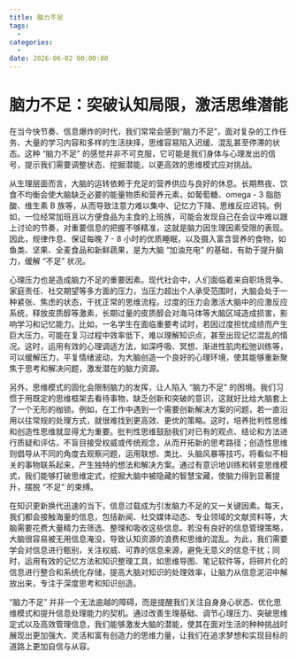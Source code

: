 ```yaml
---
title: 脑力不足
tags:
  - 
categories:
  - 
date: 2026-06-02 00:00:00
---
```


> 

<!-- more -->

## 

# 脑力不足：突破认知局限，激活思维潜能

在当今快节奏、信息爆炸的时代，我们常常会感到“脑力不足”，面对复杂的工作任务、大量的学习内容和多样的生活抉择，思维容易陷入迟缓、混乱甚至停滞的状态。这种 “脑力不足” 的感觉并非不可克服，它可能是我们身体与心理发出的信号，提示我们需要调整状态、挖掘潜能，以更高效的思维模式应对挑战。

从生理层面而言，大脑的运转依赖于充足的营养供应与良好的休息。长期熬夜、饮食不均衡会使大脑缺乏必要的能量物质和营养元素，如葡萄糖、omega - 3 脂肪酸、维生素 B 族等，从而导致注意力难以集中、记忆力下降、思维反应迟钝。例如，一位经常加班且以方便食品为主食的上班族，可能会发现自己在会议中难以跟上讨论的节奏，对重要信息的把握不够精准，这就是脑力因生理因素受限的表现。因此，规律作息、保证每晚 7 - 8 小时的优质睡眠，以及摄入富含营养的食物，如鱼类、坚果、全麦食品和新鲜蔬果，是为大脑 “加油充电” 的基础，有助于提升脑力，缓解 “不足” 状况。

心理压力也是造成脑力不足的重要因素。现代社会中，人们面临着来自职场竞争、家庭责任、社交期望等多方面的压力，当压力超出个人承受范围时，大脑会处于一种紧张、焦虑的状态，干扰正常的思维流程。过度的压力会激活大脑中的应激反应系统，释放皮质醇等激素，长期过量的皮质醇会对海马体等大脑区域造成损害，影响学习和记忆能力。比如，一名学生在面临重要考试时，若因过度担忧成绩而产生巨大压力，可能在复习过程中效率低下，难以理解知识点，甚至出现记忆混乱的情况。这时，运用有效的心理调适方法，如深呼吸、冥想、渐进性肌肉松弛训练等，可以缓解压力，平复情绪波动，为大脑创造一个良好的心理环境，使其能够重新聚焦于思考和解决问题，激发潜在的脑力资源。

另外，思维模式的固化会限制脑力的发挥，让人陷入 “脑力不足” 的困境。我们习惯于用既定的思维框架去看待事物，缺乏创新和突破的意识，这就好比给大脑套上了一个无形的枷锁。例如，在工作中遇到一个需要创新解决方案的问题，若一直沿用以往常规的处理方式，就很难找到更高效、更优的策略。这时，培养批判性思维和创造性思维就显得尤为重要。批判性思维鼓励我们对已有的观点、结论和方法进行质疑和评估，不盲目接受权威或传统观念，从而开拓新的思考路径；创造性思维则倡导从不同的角度去观察问题，运用联想、类比、头脑风暴等技巧，将看似不相关的事物联系起来，产生独特的想法和解决方案。通过有意识地训练和转变思维模式，我们能够打破思维定式，挖掘大脑中被隐藏的智慧宝藏，使脑力得到显著提升，摆脱 “不足” 的束缚。

在知识更新换代迅速的当下，信息过载成为引发脑力不足的又一关键因素。每天，我们都会接触海量的信息，包括新闻、社交媒体动态、专业领域的文献资料等，大脑需要花费大量精力去筛选、整理和吸收这些信息。若没有良好的信息管理策略，大脑很容易被无用信息淹没，导致认知资源的浪费和思维的混乱。为此，我们需要学会对信息进行甄别，关注权威、可靠的信息来源，避免无意义的信息干扰；同时，运用有效的记忆方法和知识整理工具，如思维导图、笔记软件等，将碎片化的信息进行整合和系统化存储，提高大脑对知识的处理效率，让脑力从信息泥沼中解放出来，专注于深度思考和知识创造。

“脑力不足” 并非一个无法逾越的障碍，而是提醒我们关注自身身心状态、优化思维模式和提升信息处理能力的契机。通过改善生理基础、调节心理压力、突破思维定式以及高效管理信息，我们能够激发大脑的潜能，使其在面对生活的种种挑战时展现出更加强大、灵活和富有创造力的思维力量，让我们在追求梦想和实现目标的道路上更加自信与从容。